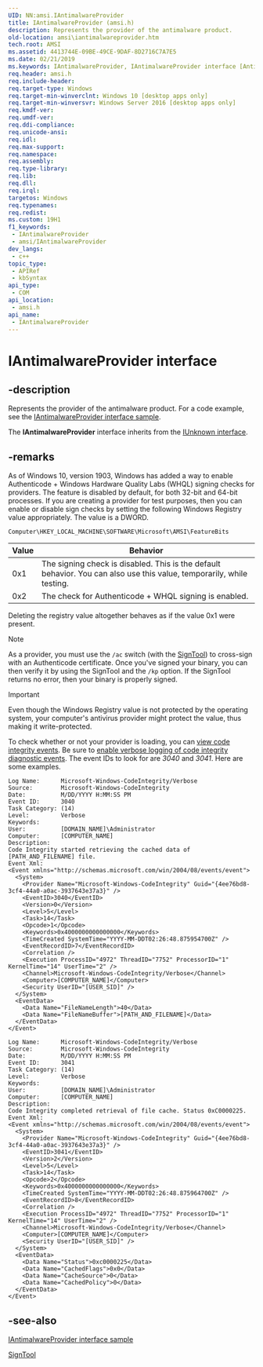 ```yaml
---
UID: NN:amsi.IAntimalwareProvider
title: IAntimalwareProvider (amsi.h)
description: Represents the provider of the antimalware product.
old-location: amsi\iantimalwareprovider.htm
tech.root: AMSI
ms.assetid: 4413744E-09BE-49CE-9DAF-8D2716C7A7E5
ms.date: 02/21/2019
ms.keywords: IAntimalwareProvider, IAntimalwareProvider interface [Antimalware Scan Interface], IAntimalwareProvider interface [Antimalware Scan Interface],described, amsi.iantimalwareprovider, amsi/IAntimalwareProvider
req.header: amsi.h
req.include-header: 
req.target-type: Windows
req.target-min-winverclnt: Windows 10 [desktop apps only]
req.target-min-winversvr: Windows Server 2016 [desktop apps only]
req.kmdf-ver: 
req.umdf-ver: 
req.ddi-compliance: 
req.unicode-ansi: 
req.idl: 
req.max-support: 
req.namespace: 
req.assembly: 
req.type-library: 
req.lib: 
req.dll: 
req.irql: 
targetos: Windows
req.typenames: 
req.redist: 
ms.custom: 19H1
f1_keywords:
 - IAntimalwareProvider
 - amsi/IAntimalwareProvider
dev_langs:
 - c++
topic_type:
 - APIRef
 - kbSyntax
api_type:
 - COM
api_location:
 - amsi.h
api_name:
 - IAntimalwareProvider
---
```


# IAntimalwareProvider interface


## -description

Represents the provider of the antimalware product. For a code example, see the [IAntimalwareProvider interface sample](https://github.com/Microsoft/Windows-classic-samples/tree/master/Samples/AmsiProvider).

The **IAntimalwareProvider** interface inherits from the [IUnknown interface](/windows/desktop/api/unknwn/nn-unknwn-iunknown).

## -remarks

As of Windows 10, version 1903, Windows has added a way to enable Authenticode + Windows Hardware Quality Labs (WHQL) signing checks for providers. The feature is disabled by default, for both 32-bit and 64-bit processes. If you are creating a provider for test purposes, then you can enable or disable sign checks by setting the following Windows Registry value appropriately. The value is a DWORD.

`Computer\HKEY_LOCAL_MACHINE\SOFTWARE\Microsoft\AMSI\FeatureBits`

|Value|Behavior|
|-|-|
|0x1|The signing check is disabled. This is the default behavior. You can also use this value, temporarily, while testing.|
|0x2|The check for Authenticode + WHQL signing is enabled.|

Deleting the registry value altogether behaves as if the value 0x1 were present.

> [!NOTE]
> As a provider, you must use the `/ac` switch (with the [SignTool](/windows/win32/seccrypto/signtool)) to cross-sign with an Authenticode certificate. Once you've signed your binary, you can then verify it by using the SignTool and the `/kp` option. If the SignTool returns no error, then your binary is properly signed.

> [!IMPORTANT]
> Even though the Windows Registry value is not protected by the operating system, your computer's antivirus provider might protect the value, thus making it write-protected.

To check whether or not your provider is loading, you can [view code integrity events](/windows-hardware/drivers/install/viewing-code-integrity-events). Be sure to [enable verbose logging of code integrity diagnostic events](/windows-hardware/drivers/install/enabling-the-system-event-audit-log#how-to-enable-verbose-logging-of-code-integrity-diagnostic-events). The event IDs to look for are *3040* and *3041*. Here are some examples.

```
Log Name:      Microsoft-Windows-CodeIntegrity/Verbose
Source:        Microsoft-Windows-CodeIntegrity
Date:          M/DD/YYYY H:MM:SS PM
Event ID:      3040
Task Category: (14)
Level:         Verbose
Keywords:      
User:          [DOMAIN_NAME]\Administrator
Computer:      [COMPUTER_NAME]
Description:
Code Integrity started retrieving the cached data of [PATH_AND_FILENAME] file.
Event Xml:
<Event xmlns="http://schemas.microsoft.com/win/2004/08/events/event">
  <System>
    <Provider Name="Microsoft-Windows-CodeIntegrity" Guid="{4ee76bd8-3cf4-44a0-a0ac-3937643e37a3}" />
    <EventID>3040</EventID>
    <Version>0</Version>
    <Level>5</Level>
    <Task>14</Task>
    <Opcode>1</Opcode>
    <Keywords>0x4000000000000000</Keywords>
    <TimeCreated SystemTime="YYYY-MM-DDT02:26:48.875954700Z" />
    <EventRecordID>7</EventRecordID>
    <Correlation />
    <Execution ProcessID="4972" ThreadID="7752" ProcessorID="1" KernelTime="14" UserTime="2" />
    <Channel>Microsoft-Windows-CodeIntegrity/Verbose</Channel>
    <Computer>[COMPUTER_NAME]</Computer>
    <Security UserID="[USER_SID]" />
  </System>
  <EventData>
    <Data Name="FileNameLength">40</Data>
    <Data Name="FileNameBuffer">[PATH_AND_FILENAME]</Data>
  </EventData>
</Event>
```

```
Log Name:      Microsoft-Windows-CodeIntegrity/Verbose
Source:        Microsoft-Windows-CodeIntegrity
Date:          M/DD/YYYY H:MM:SS PM
Event ID:      3041
Task Category: (14)
Level:         Verbose
Keywords:      
User:          [DOMAIN_NAME]\Administrator
Computer:      [COMPUTER_NAME]
Description:
Code Integrity completed retrieval of file cache. Status 0xC0000225.
Event Xml:
<Event xmlns="http://schemas.microsoft.com/win/2004/08/events/event">
  <System>
    <Provider Name="Microsoft-Windows-CodeIntegrity" Guid="{4ee76bd8-3cf4-44a0-a0ac-3937643e37a3}" />
    <EventID>3041</EventID>
    <Version>2</Version>
    <Level>5</Level>
    <Task>14</Task>
    <Opcode>2</Opcode>
    <Keywords>0x4000000000000000</Keywords>
    <TimeCreated SystemTime="YYYY-MM-DDT02:26:48.875964700Z" />
    <EventRecordID>8</EventRecordID>
    <Correlation />
    <Execution ProcessID="4972" ThreadID="7752" ProcessorID="1" KernelTime="14" UserTime="2" />
    <Channel>Microsoft-Windows-CodeIntegrity/Verbose</Channel>
    <Computer>[COMPUTER_NAME]</Computer>
    <Security UserID="[USER_SID]" />
  </System>
  <EventData>
    <Data Name="Status">0xc0000225</Data>
    <Data Name="CachedFlags">0x0</Data>
    <Data Name="CacheSource">0</Data>
    <Data Name="CachedPolicy">0</Data>
  </EventData>
</Event>
```

## -see-also

[IAntimalwareProvider interface sample](https://github.com/Microsoft/Windows-classic-samples/tree/master/Samples/AmsiProvider)

[SignTool](/windows/win32/seccrypto/signtool)

